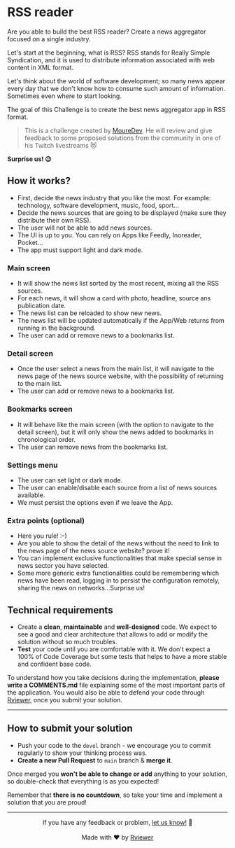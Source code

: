 # RSS reader

Are you able to build the best RSS reader?
Create a news aggregator focused on a single industry.

Let's start at the beginning, what is RSS?
RSS stands for Really Simple Syndication, and it is used to distribute information associated with web content in XML format.

Let's think about the world of software development; so many news appear every day that we don't know how to consume such amount of information. Sometimes even where to start looking.

The goal of this Challenge is to create the best news aggregator app in RSS format.

> This is a challenge created by [MoureDev](https://www.twitch.tv/mouredev). He will review and give feedback to some proposed solutions from the community in one of his Twitch livestreams 😻 

**Surprise us! 😉**

## How it works?

* First, decide the news industry that you like the most. For example: technology, software development, music, food, sport...
* Decide the news sources that are going to be displayed (make sure they distribute their own RSS).
* The user will not be able to add news sources.
* The UI is up to you. You can rely on Apps like Feedly, Inoreader, Pocket...
* The app must support light and dark mode.

### Main screen
* It will show the news list sorted by the most recent, mixing all the RSS sources.
* For each news, it will show a card with photo, headline, source ans publication date.
* The news list can be reloaded to show new news.
* The news list will be updated automatically if the App/Web returns from running in the background.
* The user can add or remove news to a bookmarks list.

### Detail screen
* Once the user select a news from the main list, it will navigate to the news page of the news source website, with the possibility of returning to the main list.
* The user can add or remove news to a bookmarks list.

### Bookmarks screen
* It will behave like the main screen (with the option to navigate to the detail screen), but it will only show the news added to bookmarks in chronological order.
* The user can remove news from the bookmarks list.

### Settings menu
* The user can set light or dark mode.
* The user can enable/disable each source from a list of news sources available.
* We must persist the options even if we leave the App.

### Extra points (optional)
* Here you rule! :-)
* Are you able to show the detail of the news without the need to link to the news page of the news source website? prove it!
* You can implement exclusive functionalities that make special sense in news sector you have selected.
* Some more generic extra functionalities could be remembering which news have been read, logging in to persist the configuration remotely, sharing the news on networks...Surprise us!

## Technical requirements

* Create a **clean**, **maintainable** and **well-designed** code. We expect to see a good and clear architecture that
  allows to add or modify the solution without so much troubles.
* **Test** your code until you are comfortable with it. We don't expect a 100% of Code Coverage but some tests that
  helps to have a more stable and confident base code.

To understand how you take decisions during the implementation, **please write a COMMENTS.md** file explaining some of
the most important parts of the application. You would also be able to defend your code through
[Rviewer](https://rviewer.io), once you submit your solution.

---

## How to submit your solution

* Push your code to the `devel` branch - we encourage you to commit regularly to show your thinking process was.
* **Create a new Pull Request** to `main` branch & **merge it**.

Once merged you **won't be able to change or add** anything to your solution, so double-check that everything is as you
expected!

Remember that **there is no countdown**, so take your time and implement a solution that you are proud!

--- 

<p align="center">
  If you have any feedback or problem, <a href="mailto:help@rviewer.io">let us know!</a> 🤘
  <br><br>
  Made with ❤️ by <a href="https://rviewer.io">Rviewer</a>
</p>
